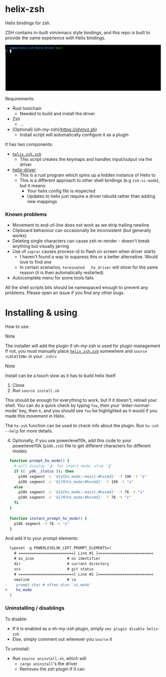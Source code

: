 # helix-zsh

Helix bindings for zsh.

ZSH contains in-built vim/emacs style bindings, and this repo is built to provide the same experience with Helix bindings. 

![Example usage](./assets/example.gif)

Requirements:

* Rust toolchain
  - Needed to build and install the driver
* Zsh
  - ...
* [Optional] (oh-my-zsh)(https://ohmyz.sh)
  - Install script will automatically configure it as a plugin


It has two components:

* [`helix_zsh.zsh`](helix_zsh.zsh)
  - This script creates the keymaps and handles input/output via the driver
* [helix-driver](helix-driver)
  - This is a rust program which spins up a hidden instance of Helix to
  - This is a different approach to other shell bindings (e.g `zsh-vi-mode`), but it means:
    - Your helix config file is respected
    - Updates to helix just require a driver rebuild rather than adding new mappings

### Known problems

* Movement to end-of-line does not work as we strip trailing newline
* Clipboard behaviour can occasionally be inconsistent (but generally works)
* Deleting single characters can cause zsh re-render - doesn't break anything but visually jarring
* Use of `coproc` causes process-id to flash on screen when driver starts
  - I haven't found a way to suppress this or a better alternative. Would love to find one
  - In certain scenarios, `terminated  _hx_driver` will show for the same reason (it is then automatically restarted)
* Autocomplete menu for some tools fails

All the shell scripts bits should be namespaced enough to prevent any problems.
Please open an issue if you find any other bugs.

# Installing & using

How to use:

> [!NOTE]
> The installer will add the plugin if oh-my-zsh is used for plugin management
> If not, you must manually place [`helix_zsh.zsh`](helix_zsh.zsh) somewhere and `source <LOCATION>` in your `.zshrc`

> [!NOTE]
> Install can be a touch slow as it has to build helix itself

1. Clone
2. Run `source install.sh`

This should be enough for everything to work, but if it doesn't, reload your shell.
You can do a quick check by typing `foo`, then your 'enter-normal-mode' key, then `b`, and you should see `foo` be highlighted as it would if you made this movement in Helix.

The `hx-zsh` function can be used to check info about the plugin. Run `hx-zsh --help` for more details.

4. Optionally, if you use powerlevel10k, add this code to your powerlevel10k (`p10k.zsh`) file to get different characters for different modes:

```sh
  function prompt_hx_mode() {
    # will display '❯' for insert mode, else '❮'
    if (( _p9k__status )); then
      p10k segment -c '${${hx_mode:-main}:#hxcmd}' -f 196 -t "❯"
      p10k segment -c '${(M)hx_mode:#hxcmd}' -f 196 -t "❮"
    else
      p10k segment -c '${${hx_mode:-main}:#hxcmd}' -f 76 -t "❯"
      p10k segment -c '${(M)hx_mode:#hxcmd}' -f 76 -t "❮"
    fi
  }

  function instant_prompt_hx_mode() {
    p10k segment -f 76 -t "❯"
  }
```

And add it to your prompt elements:

```diff
  typeset -g POWERLEVEL9K_LEFT_PROMPT_ELEMENTS=(
    # =========================[ Line #1 ]=========================
    # os_icon               # os identifier
    dir                     # current directory
    vcs                     # git status
    # =========================[ Line #2 ]=========================
    newline                 # \n
-    prompt_char # often also `vi_mode`
+    hx_mode
  )
```

### Uninstalling / disablings

To disable:

* If it is enabled as a oh-my-zsh plugin, simply `omz plugin disable helix-zsh`
* Else, simply comment out wherever you `source` it

To uninstall:

* Run `source uninstall.sh`, which will
  - `cargo uninstall`'s the driver
  - Removes the zsh plugin if it can
